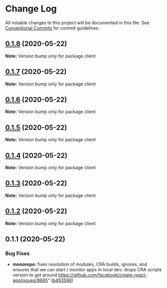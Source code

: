 # Change Log

All notable changes to this project will be documented in this file.
See [Conventional Commits](https://conventionalcommits.org) for commit guidelines.

## [0.1.8](https://github.com/mysticcoders/mysticrobots/compare/client@0.1.7...client@0.1.8) (2020-05-22)

**Note:** Version bump only for package client





## [0.1.7](https://github.com/mysticcoders/mysticrobots/compare/client@0.1.6...client@0.1.7) (2020-05-22)

**Note:** Version bump only for package client





## [0.1.6](https://github.com/mysticcoders/mysticrobots/compare/client@0.1.5...client@0.1.6) (2020-05-22)

**Note:** Version bump only for package client





## [0.1.5](https://github.com/mysticcoders/mysticrobots/compare/client@0.1.4...client@0.1.5) (2020-05-22)

**Note:** Version bump only for package client





## [0.1.4](https://github.com/mysticcoders/mysticrobots/compare/client@0.1.3...client@0.1.4) (2020-05-22)

**Note:** Version bump only for package client





## [0.1.3](https://github.com/mysticcoders/mysticrobots/compare/client@0.1.2...client@0.1.3) (2020-05-22)

**Note:** Version bump only for package client





## [0.1.2](https://github.com/mysticcoders/mysticrobots/compare/client@0.1.1...client@0.1.2) (2020-05-22)

**Note:** Version bump only for package client





## 0.1.1 (2020-05-22)


### Bug Fixes

* **monorepo:** fixes resolution of modules, CRA builds, ignores, and ensures that we can start / monitor apps in local dev; drops CRA scripts version to get around https://github.com/facebook/create-react-app/issues/8685" ([b493598](https://github.com/mysticcoders/mysticrobots/commit/b49359844154dd7e4d083100dd0093a80dd1a61f))
